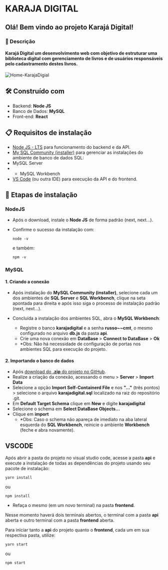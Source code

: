 # KARAJA DIGITAL
## Olá! Bem vindo ao projeto Karajá Digital!

### 📕 Descrição
#### Karajá Digital um desenvolvimento web com objetivo de estruturar uma biblioteca digital com gerenciamento de livros e de usuários responsáveis pelo cadastramento destes livros.

![Home-KarajaDigial](https://onedrive.live.com/embed?resid=A354D07AC62B3483%21534183&authkey=%21AMkE0TtvdxD0Bow&width=5120&height=5376)

## 🛠 Construído com
- Backend: **Node JS**
- Banco de Dados: **MySQL**
- Front-end: **React**

## 📋 Requisitos de instalação 

- [Node JS - LTS](https://nodejs.org/en/download) para funcionamento do backend e da API.
- [My SQL Community (installer)](https://dev.mysql.com/downloads/installer/) para gerenciar as instalações do ambiente de banco de dados SQL:
- MySQL Server
- - MySQL Workbench
- [VS Code](https://code.visualstudio.com/download) (ou outra IDE) para execução da API e do frontend.

## 🔧 Etapas de instalação

### NodeJS
- Após o download, instale o  **Node JS** de forma padrão (next, next...).
- Confirme o sucesso da instalação com:

    ```
    node -v
    ```
    e também:
    ```
    npm -v
    ```

### MySQL
#### 1. Criando a conexão
- Após instalação do **MySQL Community (installer)**, selecione cada um dos ambientes de **SQL Server** e **SQL Workbench**, clique na seta apontada para direita e após isso siga o processo de instalação padrão (next, next...).


- Concluída a instalação dos ambientes SQL, abra o **MySQL Workbench**:
    - Registre o banco **karajadigital** e a senha **russo~~cmt**, o mesmo configurado no arquivo **db.js** da pasta **api**.
    - Crie uma nova conexão em **DataBase** > **Connect to DataBase** > **Ok**
    - *Obs: Não há necessidade de configuração de portas nos ambientes SQL para execução do projeto.

#### 2. Importando o banco de dados
- Após [download do **.zip** do projeto no GitHub](https://github.com/joaosour/karajadigital/archive/refs/heads/main.zip).
- Realize a criação da conexão, acessando o menu > **Server** > **Import Data**
- Selecione a opção **Import Self-Containerd File** e nos **"..."** (três pontos) > selecione o arquivo **karajadigital.sql** localizado na raiz do repositório .git.
- Em **Default Target Schema** clique em **New** e digite **karajadigital**
- Selecione o schema em **Select DataBase Objects...**
- Clique em **import**
    - *Obs: Caso o schema não apareça de imediato na aba lateral esquerda do **SQL Workbench**, reinicie o ambiente **Workbench** (feche e abra novamente).

## VSCODE
 Após abrir a pasta do projeto no visual studio code, acesse a pasta **api**  e execute a instalação de todas as dependências do projeto usando seu pacote de instalação:
```
yarn install  
```
ou
```
npm install  
```
- Refaça o mesmo (em um novo terminal) na pasta **frontend**.

Nesse momento haverá dois terminais abertos, o terminal com a pasta **api** aberta e outro terminal com a pasta **frontend** aberta.

Para iniciar tanto a **api** do projeto quanto o **frontend**, cada um em sua respectiva pasta, utilize:
```
yarn start
```
ou
```
npm start
```